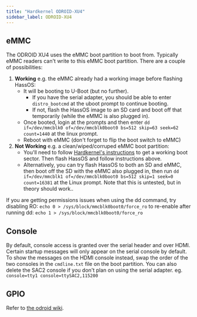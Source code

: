 ```yaml
---
title: "Hardkernel ODROID-XU4"
sidebar_label: ODROID-XU4
---
```


## eMMC

The ODROID XU4 uses the eMMC boot partition to boot from. Typically eMMC readers can't write to this eMMC boot partition. There are a couple of possibilities:

1. **Working** e.g. the eMMC already had a working image before flashing HassOS:
   - It will be booting to U-Boot (but no further).
     - If you have the serial adapter, you should be able to enter `distro_bootcmd` at the uboot prompt to continue booting.
     - If not, flash the HassOS image to an SD card and boot off that temporarily (while the eMMC is also plugged in).
   - Once booted, login at the prompts and then enter `dd if=/dev/mmcblk0 of=/dev/mmcblk0boot0 bs=512 skip=63 seek=62 count=1440` at the linux prompt.
   - Reboot with eMMC (don't forget to flip the boot switch to eMMC)
2. **Not Working** e.g. a clean/wiped/corruped eMMC boot partition:
   - You'll need to follow [Hardkernel's instructions](https://forum.odroid.com/viewtopic.php?f=53&t=6173) to get a working boot sector. Then flash HassOS and follow instructions above.
   - Alternatively, you can try flash HassOS to both an SD and eMMC, then boot off the SD with the eMMC also plugged in, then run `dd if=/dev/mmcblk1 of=/dev/mmcblk0boot0 bs=512 skip=1 seek=0 count=16381` at the Linux prompt. Note that this is untested, but in theory should work..

If you are getting permissions issues when using the dd command, try disabling RO:
`echo 0 > /sys/block/mmcblk0boot0/force_ro`
to re-enable after running dd:
`echo 1 > /sys/block/mmcblk0boot0/force_ro`

## Console

By default, console access is granted over the serial header and over HDMI. Certain startup messages will only appear on the serial console by default. To show the messages on the HDMI console instead, swap the order of the two consoles in the `cmdline.txt` file on the boot partition. You can also delete the SAC2 console if you don't plan on using the serial adapter.
eg. `console=tty1 console=ttySAC2,115200`

## GPIO

Refer to [the odroid wiki](https://wiki.odroid.com/odroid-xu4/hardware/expansion_connectors).
